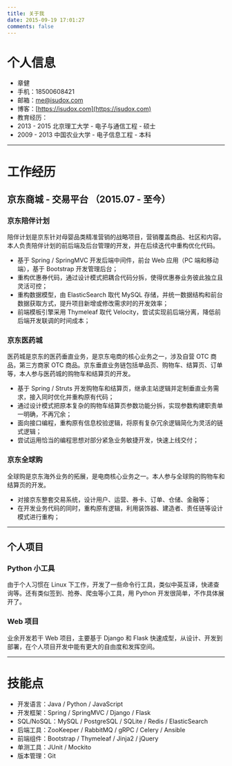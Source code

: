 ```yaml
---
title: 关于我
date: 2015-09-19 17:01:27
comments: false
---
```


# 个人信息

 - 章健
 - 手机：18500608421
 - 邮箱：me@isudox.com
 - 博客：[https://isudox.com](https://isudox.com)
 - 教育经历：
  - 2013 - 2015 北京理工大学 - 电子与通信工程 - 硕士
  - 2009 - 2013 中国农业大学 - 电子信息工程 - 本科

----------

# 工作经历

## 京东商城 - 交易平台 （2015.07 - 至今）

### 京东陪伴计划

陪伴计划是京东针对母婴品类精准营销的战略项目，营销覆盖商品、社区和内容。本人负责陪伴计划的前后端及后台管理的开发，并在后续迭代中重构优化代码。

 - 基于 Spring / SpringMVC 开发后端中间件，前台 Web 应用（PC 端和移动端），基于 Bootstrap 开发管理后台；
 - 重构优惠券代码，通过设计模式把耦合代码分拆，使得优惠券业务彼此独立且灵活可控；
 - 重构数据模型，由 ElasticSearch 取代 MySQL 存储，并统一数据结构和前台数据获取方式，提升项目新增或修改需求时的开发效率；
 - 前端模板引擎采用 Thymeleaf 取代 Velocity，尝试实现前后端分离，降低前后端开发联调的时间成本；

### 京东医药城

医药城是京东的医药垂直业务，是京东电商的核心业务之一，涉及自营 OTC 商品，第三方商家 OTC 商品。京东垂直业务链包括单品页、购物车、结算页、订单等，本人参与医药城的购物车和结算页的开发。

 - 基于 Spring / Struts 开发购物车和结算页，继承主站逻辑并定制垂直业务需求，接入同时优化并重构原有代码；
 - 通过设计模式把原本复杂的购物车结算页参数功能分拆，实现参数构建职责单一明确，不再冗余；
 - 面向接口编程，重构原有信息校验逻辑，将原有复杂冗余逻辑简化为灵活的链式逻辑；
 - 尝试运用恰当的编程思想对部分紧急业务敏捷开发，快速上线交付；

### 京东全球购

全球购是京东海外业务的拓展，是电商核心业务之一。本人参与全球购的购物车和结算页的开发。

 - 对接京东整套交易系统，设计用户、运营、券卡、订单、仓储、金融等；
 - 在开发业务代码的同时，重构原有逻辑，利用装饰器、建造者、责任链等设计模式进行重构；

----------

## 个人项目

### Python 小工具

由于个人习惯在 Linux 下工作，开发了一些命令行工具，类似中英互译，快递查询等。还有类似签到、抢券、爬虫等小工具，用 Python 开发很简单，不作具体展开了。

### Web 项目

业余开发若干 Web 项目，主要基于 Django 和 Flask 快速成型，从设计、开发到部署，在个人项目开发中能有更大的自由度和发挥空间。

----------

# 技能点

 - 开发语言：Java / Python / JavaScript
 - 开发框架：Spring / SpringMVC / Django / Flask
 - SQL/NoSQL：MySQL / PostgreSQL / SQLite / Redis / ElasticSearch
 - 后端工具：ZooKeeper / RabbitMQ / gRPC / Celery / Ansible
 - 前端组件：Bootstrap / Thymeleaf / Jinja2 / jQuery
 - 单测工具：JUnit / Mockito
 - 版本管理：Git